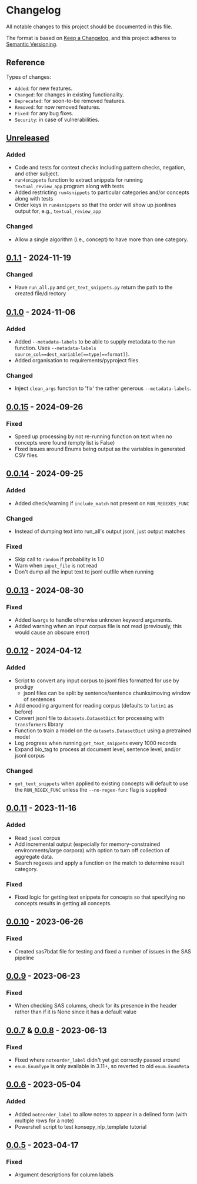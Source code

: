 # Changelog

All notable changes to this project should be documented in this file.

The format is based on [Keep a Changelog](https://keepachangelog.com/en/1.0.0/),
and this project adheres to [Semantic Versioning](https://semver.org/spec/v2.0.0.html).

## Reference

Types of changes:

* `Added`: for new features.
* `Changed`: for changes in existing functionality.
* `Deprecated`: for soon-to-be removed features.
* `Removed`: for now removed features.
* `Fixed`: for any bug fixes.
* `Security`: in case of vulnerabilities.

## [Unreleased]

### Added

* Code and tests for context checks including pattern checks, negation, and other subject.
* `run4snippets` function to extract snippets for running `textual_review_app` program along with tests
* Added restricting `run4snippets` to particular categories and/or concepts along with tests
* Order keys in `run4snippets` so that the order will show up jsonlines output for, e.g., `textual_review_app`

### Changed

* Allow a single algorithm (i.e., concept) to have more than one category. 

## [0.1.1] - 2024-11-19

### Changed

* Have `run_all.py` and `get_text_snippets.py` return the path to the created file/directory

## [0.1.0] - 2024-11-06

### Added

* Added `--metadata-labels` to be able to supply metadata to the run function. Uses
  `--metadata-labels source_col==dest_variable[==type[==format]]`.
* Added organisation to requirements/pyproject files.

### Changed

* Inject `clean_args` function to 'fix' the rather generous `--metadata-labels`.

## [0.0.15] - 2024-09-26

### Fixed

* Speed up processing by not re-running function on text when no concepts were found (empty list is False)
* Fixed issues around Enums being output as the variables in generated CSV files.

## [0.0.14] - 2024-09-25

### Added

* Added check/warning if `include_match` not present on `RUN_REGEXES_FUNC`

### Changed

* Instead of dumping text into run_all's output jsonl, just output matches

### Fixed

* Skip call to `random` if probability is 1.0
* Warn when `input_file` is not read
* Don't dump all the input text to jsonl outfile when running

## [0.0.13] - 2024-08-30

### Fixed

* Added `kwargs` to handle otherwise unknown keyword arguments.
* Added warning when an input corpus file is not read (previously, this would cause an obscure error)

## [0.0.12] - 2024-04-12

### Added

* Script to convert any input corpus to jsonl files formatted for use by prodigy
    * jsonl files can be split by sentence/sentence chunks/moving window of sentences
* Add encoding argument for reading corpus (defaults to `latin1` as before)
* Convert jsonl file to `datasets.DatasetDict` for processing with `transformers` library
* Function to train a model on the `datasets.DatasetDict` using a pretrained model
* Log progress when running `get_text_snippets` every 1000 records
* Expand bio_tag to process at document level, sentence level, and/or jsonl corpus

### Changed

* `get_text_snippets` when applied to existing concepts will default to use the `RUN_REGEX_FUNC` unless the
  `--no-regex-func` flag is supplied

## [0.0.11] - 2023-11-16

### Added

* Read `jsonl` corpus
* Add incremental output (especially for memory-constrained environments/large corpora) with option to turn off
  collection of aggregate data.
* Search regexes and apply a function on the match to determine result category.

### Fixed

* Fixed logic for getting text snippets for concepts so that specifying no concepts results in getting all concepts.

## [0.0.10] - 2023-06-26

### Fixed

* Created sas7bdat file for testing and fixed a number of issues in the SAS pipeline

## [0.0.9] - 2023-06-23

### Fixed

* When checking SAS columns, check for its presence in the header rather than if it is None since it has a default value

## [0.0.7] & [0.0.8] - 2023-06-13

### Fixed

* Fixed where `noteorder_label` didn't yet get correctly passed around
* `enum.EnumType` is only available in 3.11+, so reverted to old `enum.EnumMeta`

## [0.0.6] - 2023-05-04

### Added

* Added `noteorder_label` to allow notes to appear in a delined form (with multiple rows for a note)
* Powershell script to test konsepy_nlp_template tutorial

## [0.0.5] - 2023-04-17

### Fixed

* Argument descriptions for column labels

[unreleased]: https://github.com/kpwhri/konsepy/compare/0.1.1...HEAD

[0.1.1]: https://github.com/kpwhri/konsepy/compare/0.1.0...0.1.1

[0.1.0]: https://github.com/kpwhri/konsepy/compare/0.0.15...0.1.0

[0.0.15]: https://github.com/kpwhri/konsepy/compare/0.0.14...0.0.15

[0.0.14]: https://github.com/kpwhri/konsepy/compare/0.0.13...0.0.14

[0.0.13]: https://github.com/kpwhri/konsepy/compare/0.0.12...0.0.13

[0.0.12]: https://github.com/kpwhri/konsepy/compare/0.0.11...0.0.12

[0.0.11]: https://github.com/kpwhri/konsepy/compare/0.0.10...0.0.11

[0.0.10]: https://github.com/kpwhri/konsepy/compare/0.0.9...0.0.10

[0.0.9]: https://github.com/kpwhri/konsepy/compare/0.0.8...0.0.9

[0.0.8]: https://github.com/kpwhri/konsepy/compare/0.0.7...0.0.8

[0.0.7]: https://github.com/kpwhri/konsepy/compare/0.0.6...0.0.7

[0.0.6]: https://github.com/kpwhri/konsepy/compare/0.0.5...0.0.6

[0.0.5]: https://github.com/kpwhri/konsepy/releases/0.0.5